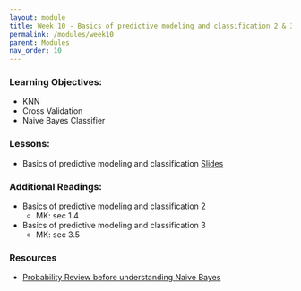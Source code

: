 ```yaml
---
layout: module
title: Week 10 - Basics of predictive modeling and classification 2 & 3
permalink: /modules/week10
parent: Modules
nav_order: 10
---
```


### Learning Objectives:
* KNN
* Cross Validation
* Naive Bayes Classifier

### Lessons:
* Basics of predictive modeling and classification [Slides](https://xinchenyu.github.io/csc380-fall23/Slides/23f380_predictivemodels.pdf)


### Additional Readings:
* Basics of predictive modeling and classification 2
    * MK: sec 1.4
* Basics of predictive modeling and classification 3
    * MK: sec 3.5

### Resources
* [Probability Review before understanding Naive Bayes](https://medium.com/@akshayc123/prerequisite-for-naive-bayes-classifier-c9a919ef88c6)